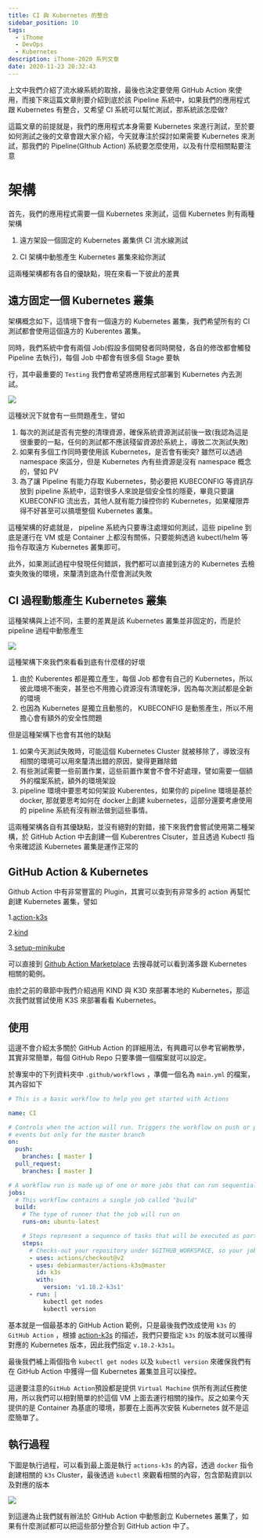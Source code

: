```yaml
---
title: CI 與 Kubernetes 的整合
sidebar_position: 10
tags:
  - iThome
  - DevOps
  - Kubernetes
description: iThome-2020 系列文章
date: 2020-11-23 20:32:43
---
```


上文中我們介紹了流水線系統的取捨，最後也決定要使用 GitHub Action 來使用，而接下來這篇文章則要介紹到底於該 Pipeline 系統中，如果我們的應用程式跟 Kubernetes 有整合，又希望 CI 系統可以幫忙測試，那系統該怎麼做?

這篇文章的前提就是，我們的應用程式本身需要 Kubernetes 來進行測試，至於要如何測試之後的文章會跟大家介紹，今天就專注於探討如果需要 Kubernetes 來測試，那我們的 Pipeline(GIthub Action) 系統要怎麼使用，以及有什麼相關點要注意

# 架構

首先，我們的應用程式需要一個 Kubernetes 來測試，這個 Kubernetes 則有兩種架構

1. 遠方架設一個固定的 Kubernetes 叢集供 CI 流水線測試

2. CI 架構中動態產生 Kubernetes 叢集來給你測試



這兩種架構都有各自的優缺點，現在來看一下彼此的差異



## 遠方固定一個 Kubernetes 叢集



架構概念如下，這情境下會有一個遠方的 Kubernetes 叢集，我們希望所有的 CI 測試都會使用這個遠方的 Kuberentes 叢集。

同時，我們系統中會有兩個 Job(假設多個開發者同時開發，各自的修改都會觸發 Pipeline 去執行)，每個  Job 中都會有很多個 Stage 要執

行，其中最重要的 `Testing` 我們會希望將應用程式部署到 Kubernetes 內去測試。

![](https://i.imgur.com/vQoYbYj.jpg)



這種狀況下就會有一些問題產生，譬如

1. 每次的測試是否有完整的清理資源，確保系統資源測試前後一致(我認為這是很重要的一點，任何的測試都不應該殘留資源於系統上，導致二次測試失敗)
2. 如果有多個工作同時要使用該 Kubernetes，是否會有衝突? 雖然可以透過 namespace 來區分，但是 Kubernetes 內有些資源是沒有 namespace 概念的，譬如 PV
3. 為了讓 Pipeline 有能力存取 Kubernetes，勢必要把 KUBECONFIG 等資訊存放到 pipeline 系統中，這對很多人來說是個安全性的隱憂，畢竟只要讓 KUBECONFIG 流出去，其他人就有能力操控你的 Kubernetes，如果權限弄得不好甚至可以搞壞整個 Kubernetes 叢集。

這種架構的好處就是， pipeline 系統內只要專注處理如何測試，這些 pipeline 到底是運行在 VM 或是 Container 上都沒有關係，只要能夠透過 kubectl/helm 等指令存取遠方 Kubernetes 叢集即可。

此外，如果測試過程中發現任何錯誤，我們都可以直接到遠方的 Kubernetes 去檢查失敗後的環境，來釐清到底為什麼會測試失敗

## CI 過程動態產生 Kubernetes 叢集



這種架構與上述不同，主要的差異是該 Kubernetes 叢集並非固定的，而是於 pipeline 過程中動態產生

![](https://i.imgur.com/ocPdkKH.jpg)

這種架構下來我們來看看到底有什麼樣的好壞

1. 由於 Kuberentes 都是獨立產生，每個 Job 都會有自己的 Kubernetes，所以彼此環境不衝突，甚至也不用擔心資源沒有清理乾淨，因為每次測試都是全新的環境
2. 也因為 Kubernetes 是獨立且動態的， KUBECONFIG 是動態產生，所以不用擔心會有額外的安全性問題



但是這種架構下也會有其他的缺點

1. 如果今天測試失敗時，可能這個 Kubernetes Cluster 就被移除了，導致沒有相關的環境可以用來釐清出錯的原因，變得更難除錯
2. 有些測試需要一些前置作業，這些前置作業會不會不好處理，譬如需要一個額外的檔案系統，額外的環境架設
3. pipeline 環境中要思考如何架設 Kuberentes，如果你的 pipeline 環境是基於 docker, 那就要思考如何在 docker上創建 kubernetes，這部分還要考慮使用的 pipeline 系統有沒有辦法做到這些事情。



這兩種架構各自有其優缺點，並沒有絕對的對錯，接下來我們會嘗試使用第二種架構，於 GitHub Action 中去創建一個 Kuberentres Clsuter，並且透過 Kubectl 指令來確認該 Kubernetes 叢集是運作正常的





## GitHub Action & Kubernetes

Github Action 中有非常豐富的 Plugin，其實可以查到有非常多的 action 再幫忙創建 Kubernetes 叢集，譬如

1.[action-k3s](https://github.com/marketplace/actions/actions-k3s)

2.[kind](https://github.com/marketplace/actions/kind-kubernetes-in-docker-action)

3.[setup-minikube](https://github.com/marketplace/actions/setup-minikube)



可以直接到 [Github Action Marketplace](https://github.com/marketplace) 去搜尋就可以看到滿多跟 Kubernetes 相關的範例。

由於之前的章節中我們介紹過用 KIND 與 K3D 來部署本地的 Kubernetes，那這次我們就嘗試使用 K3S 來部署看看 Kubernetes。



## 使用

這邊不會介紹太多關於 GitHub Action 的詳細用法，有興趣可以參考官網教學，其實非常簡單，每個 GitHub Repo 只要準備一個檔案就可以設定。

於專案中的下列資料夾中 `.github/workflows` ，準備一個名為 `main.yml` 的檔案，其內容如下

```yaml
# This is a basic workflow to help you get started with Actions

name: CI

# Controls when the action will run. Triggers the workflow on push or pull request
# events but only for the master branch
on:
  push:
    branches: [ master ]
  pull_request:
    branches: [ master ]

# A workflow run is made up of one or more jobs that can run sequentially or in parallel
jobs:
  # This workflow contains a single job called "build"
  build:
    # The type of runner that the job will run on
    runs-on: ubuntu-latest

    # Steps represent a sequence of tasks that will be executed as part of the job
    steps:
      # Checks-out your repository under $GITHUB_WORKSPACE, so your job can access it
      - uses: actions/checkout@v2
      - uses: debianmaster/actions-k3s@master
        id: k3s
        with:
          version: 'v1.18.2-k3s1'
      - run: |
          kubectl get nodes
          kubectl version
```

基本就是一個最基本的 GitHub Action 範例，只是最後我們改成使用 `k3s` 的 `GitHub Action` ，根據 [action-k3s](https://github.com/marketplace/actions/actions-k3s) 的描述，我們只要指定 `k3s` 的版本就可以獲得對應的 Kubernetes 版本，因此我們指定 `v.18.2-k3s1`。

最後我們補上兩個指令 `kubectl get nodes` 以及 `kubectl version` 來確保我們有在 GitHub Action 中獲得一個 Kubernetes 叢集並且可以操控。

這邊要注意的`GitHub Action`預設都是提供 `Virtual Machine` 供所有測試任務使用，所以我們可以相對簡單的於這個 VM 上面去運行相關的操作。反之如果今天提供的是 Container 為基底的環境，那要在上面再次安裝 Kubernetes 就不是這麼簡單了。



## 執行過程

下圖是執行過程，可以看到最上面是執行 `actions-k3s` 的內容，透過 `docker` 指令創建相關的 `k3s` Cluster，最後透過	`kubectl` 來觀看相關的內容，包含節點資訓以及對應的版本

![](https://i.imgur.com/cWiDU0g.png)

到這邊為止我們就有辦法於 GitHub Action 中動態創立 Kubernetes 叢集了，如果有什麼測試都可以把這些部分整合到 GitHub action 中了。
